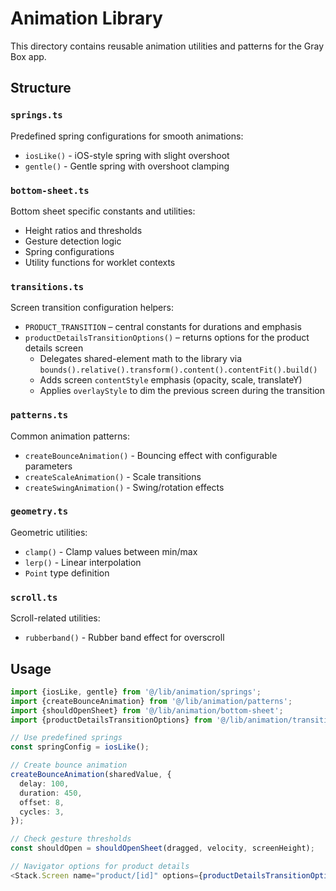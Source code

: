 # Animation Library

This directory contains reusable animation utilities and patterns for the Gray Box app.

## Structure

### `springs.ts`

Predefined spring configurations for smooth animations:

- `iosLike()` - iOS-style spring with slight overshoot
- `gentle()` - Gentle spring with overshoot clamping

### `bottom-sheet.ts`

Bottom sheet specific constants and utilities:

- Height ratios and thresholds
- Gesture detection logic
- Spring configurations
- Utility functions for worklet contexts

### `transitions.ts`

Screen transition configuration helpers:

- `PRODUCT_TRANSITION` – central constants for durations and emphasis
- `productDetailsTransitionOptions()` – returns options for the product details screen
  - Delegates shared-element math to the library via `bounds().relative().transform().content().contentFit().build()`
  - Adds screen `contentStyle` emphasis (opacity, scale, translateY)
  - Applies `overlayStyle` to dim the previous screen during the transition

### `patterns.ts`

Common animation patterns:

- `createBounceAnimation()` - Bouncing effect with configurable parameters
- `createScaleAnimation()` - Scale transitions
- `createSwingAnimation()` - Swing/rotation effects

### `geometry.ts`

Geometric utilities:

- `clamp()` - Clamp values between min/max
- `lerp()` - Linear interpolation
- `Point` type definition

### `scroll.ts`

Scroll-related utilities:

- `rubberband()` - Rubber band effect for overscroll

## Usage

```typescript
import {iosLike, gentle} from '@/lib/animation/springs';
import {createBounceAnimation} from '@/lib/animation/patterns';
import {shouldOpenSheet} from '@/lib/animation/bottom-sheet';
import {productDetailsTransitionOptions} from '@/lib/animation/transitions';

// Use predefined springs
const springConfig = iosLike();

// Create bounce animation
createBounceAnimation(sharedValue, {
  delay: 100,
  duration: 450,
  offset: 8,
  cycles: 3,
});

// Check gesture thresholds
const shouldOpen = shouldOpenSheet(dragged, velocity, screenHeight);

// Navigator options for product details
<Stack.Screen name="product/[id]" options={productDetailsTransitionOptions()} />
```
